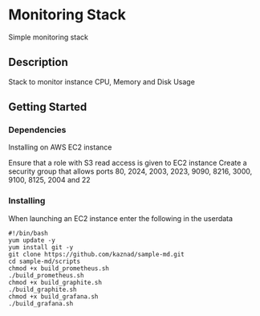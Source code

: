 # Monitoring Stack

Simple monitoring stack

## Description

Stack to monitor instance CPU, Memory and Disk Usage

## Getting Started

### Dependencies

Installing on AWS EC2 instance

Ensure that a role with S3 read access is given to EC2 instance
Create a security group that allows ports 80, 2024, 2003, 2023, 9090, 8216, 3000, 9100, 8125, 2004 and 22
  
### Installing

When launching an EC2 instance enter the following in the userdata
```
#!/bin/bash
yum update -y
yum install git -y
git clone https://github.com/kaznad/sample-md.git
cd sample-md/scripts
chmod +x build_prometheus.sh
./build_prometheus.sh
chmod +x build_graphite.sh
./build_graphite.sh
chmod +x build_grafana.sh
./build_grafana.sh
```
